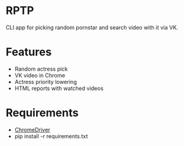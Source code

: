 # RPTP

CLI app for picking random pornstar and search video with it via VK.

# Features

- Random actress pick
- VK video in Chrome
- Actress priority lowering
- HTML reports with watched videos

# Requirements

- [ChromeDriver](https://sites.google.com/a/chromium.org/chromedriver/)
- pip install -r requirements.txt


